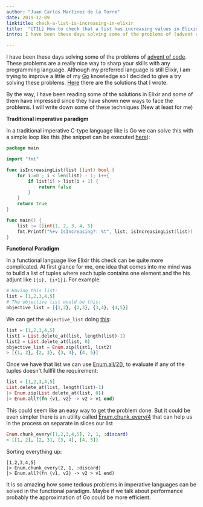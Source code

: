 ```yaml
---
author: "Juan Carlos Martinez de la Torre"
date: 2019-12-09
linktitle: check-a-list-is-increasing-in-elixir
title:  "[TIL] How to check that a list has increasing values in Elixir"
intro: I have been these days solving some of the problems of [advent of code](https://adventofcode.com/). These problems are a really nice way to sharp your skills with any programming language.  Although  my preferred language is still Elixir, I am trying to improve a little of my [Go](https://golang.org/) knowledge so I decided to give a try solving these problems. [Here](https://github.com/jkmrto/advent_of_code_2019) there are the solutions that I wrote.

---
```


I have been these days solving some of the problems of [advent of code](https://adventofcode.com/). These problems are a really nice way to sharp your skills with any programming language.  Although  my preferred language is still Elixir, I am trying to improve a little of my [Go](https://golang.org/) knowledge so I decided to give a try solving these problems. [Here](https://github.com/jkmrto/advent_of_code_2019) there are the solutions that I wrote.

By the way, I have been reading some of the solutions in Elixir and some of them have impressed since they have shown new ways to face the problems. I will write down some of these techniques (New at least for me)

**Traditional imperative paradigm**

In a traditional imperative C-type language like is Go we can solve this with a simple loop like this (the snippet can be executed [here](https://play.golang.org/p/f0e9lJIvti9)):

```Go
package main

import "fmt"

func isIncreasingList(list []int) bool {
    for i:=0 ; i < len(list) - 1; i++{
        if list[i] > list[i + 1] {
            return false
        }
    }
    return true
}

func main() {
    list := []int{1, 2, 3, 4, 5}
    fmt.Printf("%+v IsIncreasing?: %t", list, isIncreasingList(list))
}
```

**Functional Paradigm**

In a functional language like Elixir this check can be quite more complicated. At first glance for me, one idea that comes into me mind was to build a list of tuples where each tuple contains one element and the his adjunt like `[{i}, {i+1}]`. For example:

```Elixir
# Having this list:
list = [1,2,3,4,5]
# The objective list would be this:
objective_list = [{1,2}, {2,3}, {3,4}, {4,5}]
```

We can get the `objective_list` doing [this](https://repl.it/repls/MoralLateTab):

```Elixir
list = [1,2,3,4,5]
list1 = List.delete_at(list, length(list)-1)
list2 = List.delete_at(list, 0)
objective_list = Enum.zip(list1, list2)
> [{1, 2}, {2, 3}, {3, 4}, {4, 5}]
```

Once we have that list we can use [Enum.all/2()](https://hexdocs.pm/elixir/Enum.html#all?/2), to evaluate if any of the tuples doesn't fullfil the requirement:

```Elixir
list = [1,2,3,4,5]
List.delete_at(list, length(list)-1)
|> Enum.zip(List.delete_at(list, 0))
|> Enum.all?(fn {v1, v2} -> v2 > v1 end)
```

This could seem like an easy way to get the problem done. But it could be even simpler there is an utility called [Enum.chunk_every/4](https://hexdocs.pm/elixir/Enum.html#chunk_every/4) that can help us in the process on separate in slices our list

```Elixir
Enum.chunk_every([1,2,3,4,5], 2, 1, :discard)
> [[1, 2], [2, 3], [3, 4], [4, 5]]
```

Sorting everything up:

```
[1,2,3,4,5]
|> Enum.chunk_every(2, 1, :discard)
|> Enum.all?(fn {v1, v2} -> v2 > v1 end)
```

It is so amazing how some tedious problems in imperative languages can be solved in the functional paradigm. Maybe if we talk about performance probably the approximation of Go could be more efficient.
